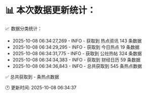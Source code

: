 📊 本次数据更新统计：
==========================

📈 数据分类统计：
- 2025-10-08 06:34:27,269 - INFO - 获取到 热点资讯 143 条数据
- 2025-10-08 06:34:29,295 - INFO - 获取到 今日热点 19 条数据
- 2025-10-08 06:34:31,775 - INFO - 获取到 公社热帖 324 条数据
- 2025-10-08 06:34:34,383 - INFO - 获取到 财经日历 59 条数据
- 2025-10-08 06:34:36,843 - INFO - 总共获取到 545 条热点数据

✅ 总共获取到 - 条热点数据

🕐 更新时间: 2025-10-08 06:34:37
